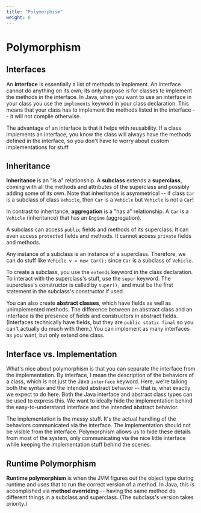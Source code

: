 ```yaml
---
title: "Polymorphism"
weight: 8
---
```


# Polymorphism

## Interfaces

An **interface** is essentially a list of methods to implement. An interface cannot do anything on its own; its only purpose is for classes to implement the methods in the interface. In Java, when you want to use an interface in your class you use the `implements` keyword in your class declaration. This means that your class has to implement the methods listed in the interface -- it will not compile otherwise.

The advantage of an interface is that it helps with reusability. If a class implements an interface, you know the class will always have the methods defined in the interface, so you don't have to worry about custom implementations for stuff.

## Inheritance

**Inheritance** is an "is a" relationship. A **subclass** extends a **superclass**, coming with all the methods and attributes of the superclass and possibly adding some of its own. Note that inheritance is asymmetrical -- if class `Car` is a subclass of class `Vehicle`, then `Car` is a `Vehicle` but `Vehicle` is not a `Car`!

In contrast to inheritance, **aggregation** is a "has a" relationship. A `Car` is a `Vehicle` (inheritance) that has an `Engine` (aggregation).

A subclass can access `public` fields and methods of its superclass. It can even access `protected` fields and methods. It cannot access `private` fields and methods.

Any instance of a subclass is an instance of a superclass. Therefore, we can do stuff like `Vehicle v = new Car();` since `Car` is a subclass of `Vehicle`.

To create a subclass, you use the `extends` keyword in the class declaration. To interact with the superclass's stuff, use the `super` keyword. The superclass's constructor is called by `super();` and must be the first statement in the subclass's constructor if used.

You can also create **abstract classes**, which have fields as well as unimplemented methods. The difference between an abstract class and an interface is the presence of fields and constructors in abstract fields. (Interfaces technically have fields, but they are `public static final` so you can't actually do much with them.) You can implement as many interfaces as you want, but only extend one class.

## Interface vs. Implementation

What's nice about polymorphism is that you can separate the interface from the implementation. By interface, I mean the description of the behaviors of a class, which is not just the Java `interface` keyword. Here, we're talking both the syntax and the intended abstract behavior -- that is, what exactly we expect to do here. Both the Java interface and abstract class types can be used to express this. We want to ideally hide the implementation behind the easy-to-understand interface and the intended abstract behavior.

The implementation is the messy stuff. It's the actual handling of the behaviors communicated via the interface. The implementation should not be visible from the interface. Polymorphism allows us to hide these details from most of the system, only communicating via the nice little interface while keeping the implementation stuff behind the scenes.

## Runtime Polymorphism

**Runtime polymorphism** is when the JVM figures out the object type during runtime and uses that to run the correct version of a method. In Java, this is accomplished via **method overriding** -- having the same method do different things in a subclass and superclass. (The subclass's version takes priority.)
